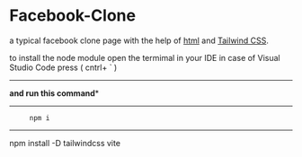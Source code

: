 # Facebook-Clone
a typical facebook clone page with the help of [html](https://www.w3schools.com/html/) and [Tailwind CSS](https://tailwindcss.com/).

to install the node module open the termimal in your IDE in case of Visual Studio Code 
press ( cntrl+ ` )

******************************************
******and run this command*******
****
         npm i
****
      
npm install -D tailwindcss vite

    
